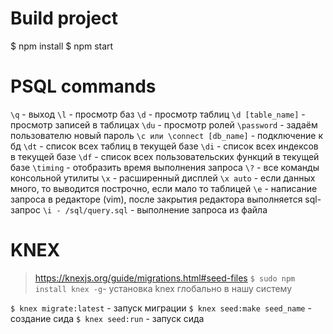 # Build project
$ npm install
$ npm start

# PSQL commands
`\q` - выход
`\l` - просмотр баз
`\d` - просмотр таблиц
`\d [table_name]` - просмотр записей в таблицах
`\du` - просмотр ролей
`\password` - задаём пользователю новый пароль
`\c или \connect [db_name]` - подключение к бд
`\dt` - список всех таблиц в текущей базе
`\di` - список всех индексов в текущей базе
`\df` - список всех пользовательских функций в текущей базе
`\timing` - отобразить время выполнения запроса
`\?` - все команды консольной утилиты
`\x` - расширенный дисплей
`\x auto` - если данных много, то выводится построчно, если мало то таблицей
`\e` - написание запроса в редакторе (vim), после закрытия редактора выполняется sql-запрос
`\i - /sql/query.sql` - выполнение запроса из файла

# KNEX
> https://knexjs.org/guide/migrations.html#seed-files
`$ sudo npm install knex -g`- установка knex глобально в нашу систему

`$ knex migrate:latest` - запуск миграции
`$ knex seed:make seed_name` - создание сида
`$ knex seed:run` - запуск сида